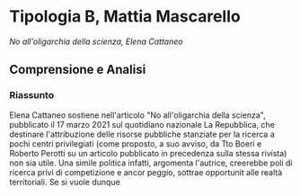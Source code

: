 # Tipologia B, Mattia Mascarello
*No all'oligarchia della scienza, Elena Cattaneo*

## Comprensione e Analisi

### Riassunto
Elena Cattaneo sostiene nell'articolo "No all'oligarchia della scienza", pubblicato il 17 marzo 2021 sul quotidiano nazionale La Repubblica, che destinare l'attribuzione delle risorse pubbliche stanziate per la ricerca a pochi centri privilegiati (come proposto, a suo avviso, da Tto Boeri e Roberto Perotti su un articolo pubblicato in precedenza sulla stessa rivista) non sia utile.
Una simile politica infatti, argomenta l'autrice, creerebbe poli di ricerca privi di competizione e ancor peggio, sottrae opportunit alle realtà territoriali.
Se si vuole dunque 
<!--stackedit_data:
eyJoaXN0b3J5IjpbMTc5NzYyODI1M119
-->